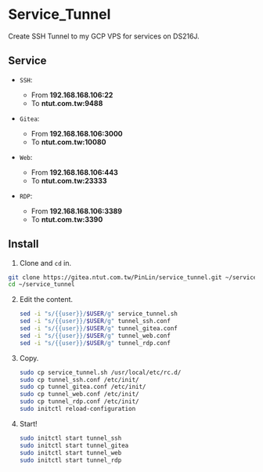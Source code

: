 # Service_Tunnel

Create SSH Tunnel to my GCP VPS for services on DS216J.

## Service

+ `SSH`: 
  + From **192.168.168.106:22**
  + To **ntut.com.tw:9488**

+ `Gitea`:
  + From **192.168.168.106:3000**
  + To **ntut.com.tw:10080**

+ `Web`:
  + From **192.168.168.106:443**
  + To **ntut.com.tw:23333**

+ `RDP`:
  + From **192.168.168.106:3389**
  + To **ntut.com.tw:3390**

## Install

1. Clone and `cd` in.
  ```sh
  git clone https://gitea.ntut.com.tw/PinLin/service_tunnel.git ~/service_tunnel
  cd ~/service_tunnel
  ```

2. Edit the content.
   ```sh
   sed -i "s/{{user}}/$USER/g" service_tunnel.sh
   sed -i "s/{{user}}/$USER/g" tunnel_ssh.conf
   sed -i "s/{{user}}/$USER/g" tunnel_gitea.conf
   sed -i "s/{{user}}/$USER/g" tunnel_web.conf
   sed -i "s/{{user}}/$USER/g" tunnel_rdp.conf
   ```

3. Copy.
   ```sh
   sudo cp service_tunnel.sh /usr/local/etc/rc.d/
   sudo cp tunnel_ssh.conf /etc/init/
   sudo cp tunnel_gitea.conf /etc/init/
   sudo cp tunnel_web.conf /etc/init/
   sudo cp tunnel_rdp.conf /etc/init/
   sudo initctl reload-configuration
   ```

4. Start!
   ```sh
   sudo initctl start tunnel_ssh
   sudo initctl start tunnel_gitea
   sudo initctl start tunnel_web
   sudo initctl start tunnel_rdp
   ```
